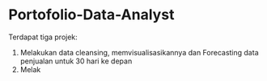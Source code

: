 # Portofolio-Data-Analyst
Terdapat tiga projek:
1. Melakukan data cleansing, memvisualisasikannya dan Forecasting data penjualan untuk 30 hari ke depan
2. Melak
